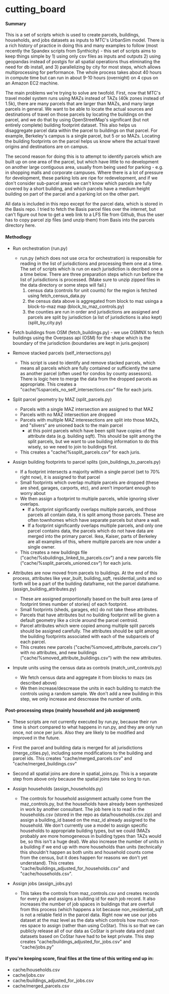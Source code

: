 # cutting_board

#### Summary

This is a set of scripts which is used to create parcels, buildings, households, and jobs datasets as inputs to MTC's UrbanSim model.  There is a rich history of practice in doing this and many examples to follow (most recently the Spandex scripts from Synthicity) - this set of scripts aims to keep things simple by 1) using only csv files as inputs and outputs 2) using geopandas instead of postgis for all spatial operations thus eliminating the need for db install, and 3) parallelizing by city for most steps, which allows multiprocessing for performance.  The whole process takes about 40 hours in compute time but can run in about 9-10 hours (overnight) on 4 cpus on an Amazon EC2 machine.

The main problems we're trying to solve are twofold.  First, now that MTC's travel model system runs using MAZs instead of TAZs (40k zones instead of 1.5k), there are many parcels that are larger than MAZs, and many large parcels in general.  We want to be able to locate the actual sources and destinations of travel on those parcels by locating the buildings on the parcel, and we do that by using OpenStreetMap's significant (but not entirely complete) building footprint dataset.  This also helps us disaggregate parcel data within the parcel to buildings on that parcel.  For example, Berkeley's campus is a single parcel, but 5 or so MAZs.  Locating the building footprints on the parcel helps us know where the actual travel origins and destinations are on campus.

The second reason for doing this is to attempt to identify parcels which are built up on one area of the parcel, but which have little to no development on another large contiguous area, usually from being used for parking - e.g. in shopping malls and corporate campuses.  Where there is a lot of pressure for development, these parking lots are ripe for redevelopment, and if we don't consider sub-parcel areas we can't know which parcels are fully covered by a short building, and which parcels have a medium height building on part of the parcel and a parking lot on the other part.

All data is included in this repo except for the parcel data, which is stored in the Basis repo.  I tried to fetch the Basis parcel files over the internet, but can't figure out how to get a web link to a LFS file from Github, thus the user has to copy parcel zip files (and unzip them) from Basis into the parcels directory here.

#### Methodlogy

* Run orchestration (run.py)
  * run.py (which does not use orca for orchestration) is responsible for reading in the list of jurisdictions and processing them one at a time.  The set of scripts which is run on each jurisdiction is decribed one a a time below.  There are three preparation steps which run before the list of jurisdictions is processed.  (Make sure to unzip zipped files in the data directory or some steps will fail.)
    1) census data (controls for unit counts) for the region is fetched using fetch_census_data.py
    2) the census data above is aggregated from block to maz usinga a block-to-maz map (block_to_maz_controls.py)
    3) the counties are run in order and jurisdictions are assigned and parcels are split by jurisdiction (a list of jurisdictions is also kept) (split_by_city.py)

* Fetch buildings from OSM (fetch_buildings.py) - we use OSMNX to fetch buildings using the Overpass api (OSM) for the shape which is the boundary of the jurisdiction (boundaries are kept in juris.geojson)

* Remove stacked parcels (self_intersections.py)
  * This script is used to identify and remove stacked parcels, which means all parcels which are fully contained or sufficiently the same as another parcel (often used for condos by county assessors).  There is logic here to merge the data from the dropped parcels as appropriate.  This creates a "cache/%sparcels_no_self_intersections.csv" file for each juris.

* Split parcel geometry by MAZ (split_parcels.py)
  * Parcels with a single MAZ intersection are assigned to that MAZ
  * Parcels with no MAZ intersection are dropped
  * Parcels with multiple MAZ interesections are split into those MAZs, and "slivers" are unioned back to the main parcel
    * at this point parcels which have been split have copies of the attribute data (e.g. building sqft).  This should be split among the split parcels, but we want to use building information to do this wisely, so we need to join to buildings first.
  * This creates a "cache/%ssplit_parcels.csv" for each juris.
    
* Assign building footprints to parcel splits (join_buildings_to_parcels.py)
  * If a footprint intersects a majority within a single parcel (set to 70% right now), it is assigned to that parcel
  * Small footprints which overlap multiple parcels are dropped (these are shed, garages, carports, etc), and aren't important enough to worry about
  * We then assign a footprint to multiple parcels, while ignoring sliver overlaps.
    * If a footprint significantly overlaps multiple parcels, and those parcels all contain data, it is split among those parcels.  These are often townhomes which have separate parcels but share a wall.
    * If a footprint significantly overlaps multiple parcels, and only one parcel contains data, the parcels which do not have data are merged into the primary parcel.  Ikea, Kaiser, parts of Berkeley are all examples of this, where multiple parcels are now under a single owner.
  * This creates a new buildings file ("cache/%sbuildings_linked_to_parcels.csv") and a new parcels file ("cache/%ssplit_parcels_unioned.csv") for each juris.
    
* Attributes are now moved from parcels to buildings.  At the end of this process, attributes like year_built, building_sqft, residential_units and so forth will be a part of the building dataframe, not the parcel dataframe. (assign_building_attributes.py)
  * These are assigned proportionally based on the built area (area of footprint times number of stories) of each footprint.
  * Small footprints (sheds, garages, etc) do not take these attributes.
  * Parcels that have attributes but no building footprint will be given a default geometry like a circle around the parcel centroid.
  * Parcel attributes which were copied among multiple split parcels should be assigned carefully.  The attributes should be split among the building footprints associated with each of the subparcels of each parcel.
  * This creates new parcels ("cache/%smoved_attribute_parcels.csv") with no attributes, and new buildings ("cache/%smoved_attribute_buildings.csv") with the new attributes.

* Impute units using the census data as controls (match_unit_controls.py)
  * We fetch census data and aggregate it from blocks to mazs (as described above)
  * We then increase/descrease the units in each building to match the controls using a random sample.  We don't add a new building in this step, we only increase and descrease the number of units.

#### Post-processing steps (mainly household and job assignment)

* These scripts are not currently executed by run.py, because their run time is short compared to what happens in run.py, and they are only run once, not once per juris.  Also they are likely to be modified and improved in the future.

* First the parcel and building data is merged for all jurisdictions (merge_cities.py), including some modifications to the building and parcel ids.  This creates "cache/merged_parcels.csv" and "cache/merged_buildings.csv"

* Second all spatial joins are done in spatial_joins.py.  This is a separate step from above only because the spatial joins take so long to run.

* Assign households (assign_households.py)
  * The controls for household assignment actually come from the maz_controls.py, but the households have already been synthesized in work by another consultant.  The job here is to read in the households.csv (stored in the repo as data/households.csv.zip) and assign a building_id based on the maz_id already assigned to the household.  We don't currently use a model to assign specific households to appropriate building types, but we could (MAZs probably are more homogeneous in building types than TAZs would be, so this isn't a huge deal).  We also increase the number of units in a building if we end up with more households than units (technically this shouldn't happen as both units and household counts come from the census, but it does happen for reasons we don't yet understand).  This creates "cache/buildings_adjusted_for_households.csv" and "cache/households.csv".
  
* Assign jobs (assign_jobs.py)
  * This takes the controls from maz_controls.csv and creates records for every job and assigns a building id for each job record.  It also increases the number of job spaces in buildings that are overfull from this process (which happens a lot because non_residential_sqft is not a reliable field in the parcel data.  Right now we use our jobs dataset at the maz level as the data which controls how much non-res space to assign (rather than using CoStar).  This is so that we can publicly release all of our data as CoStar is private data and past datasets based on CoStar have had to be kept private.  This step creates "cache/buildings_adjusted_for_jobs.csv" and "cache/jobs.py"
  
#### If you're keeping score, final files at the time of this writing end up in:
* cache/households.csv
* cache/jobs.csv
* cache/buildings_adjusted_for_jobs.csv
* cache/merged_parcels.csv
